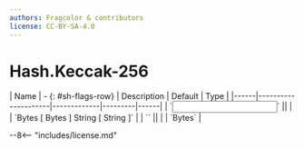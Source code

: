 ```yaml
---
authors: Fragcolor & contributors
license: CC-BY-SA-4.0
---
```



# Hash.Keccak-256

<div class="sh-parameters" markdown="1">
| Name | - {: #sh-flags-row} | Description | Default | Type |
|------|---------------------|-------------|---------|------|
| `<input>` || | | `Bytes [ Bytes ] String [ String ]` |
| `<output>` || | | `Bytes` |

</div>



--8<-- "includes/license.md"
